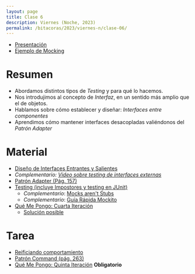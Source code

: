 ```yaml
---
layout: page
title: Clase 6
description: Viernes (Noche, 2023)
permalink: /bitacoras/2023/viernes-n/clase-06/
---
```


- [Presentación](https://docs.google.com/presentation/d/1GS-dQLC5AsZSJtwezbG1aO6fXMUpUNW7-sTui8Ha77c/edit)
- [Ejemplo de Mocking](https://drive.google.com/drive/folders/1fUdW29WD6pqQwLG_WGrqcNNzPBvgANBq?usp=sharing)

# Resumen

- Abordamos distintos tipos de _Testing_ y para qué lo hacemos.
- Nos introdujimos al concepto de _Interfaz_, en un sentido más amplio que el de objetos.
- Hablamos sobre cómo establecer y diseñar: _Interfaces entre componentes_
- Aprendimos cómo mantener interfaces desacopladas valiéndonos del _Patrón Adapter_

# Material
- [Diseño de Interfaces Entrantes y Salientes](https://docs.google.com/document/d/1LurA-bCEHhCsIPFiFg1rqfIdfe5SdS4wBePfG45nDqg/edit#)
- _Complementario: [Video sobre testing de interfaces externas](https://www.youtube.com/watch?v=-p7_NUDLRB0&index=1&list=PLTpxfh7PF3OpJSMNNPaYxLJii3Xm7PPA_)_
- [Patrón Adapter (Pág. 157)](http://www.uml.org.cn/c++/pdf/DesignPatterns.pdf)
- [Testing (incluye Impostores y testing en JUnit)]({{site.baseurl}}/apuntes/validacion)
   - _Complementario_: [Mocks aren't Stubs](https://martinfowler.com/articles/mocksArentStubs.html)
   - _Complementario_: [Guía Rápida Mockito](https://docs.google.com/document/d/1467Gc-adARJZZhVAdgazdCeHWRzCUJg6CfMD3nkhmG4/edit)
- [Qué Me Pongo: Cuarta Iteración](https://docs.google.com/document/d/1sy9S9EeIQr8fhatKnfTCgOfjVniJDu2viI-Av0gn0xY/edit)
   - [Solución posible](https://docs.google.com/document/d/1XNUtnvQl1oJhDWlevzxwkynZJMQ2upDmrXFC_6xEo3A)

# Tarea

- [Reificiando comportamiento](https://docs.google.com/document/d/14n6SNTbCt1wJzhNiIFNSoAq0tJdYjRrOQCi5ar_FQ1c/edit#heading=h.6ab0fffv8tld)
- [Patrón Command (pág. 263)](http://www.uml.org.cn/c++/pdf/DesignPatterns.pdf)
- [Qué Me Pongo: Quinta Iteración](https://docs.google.com/document/d/1wS622pMwZrDK9ilL_hEt5bBE04vKUKZILx8cIQ-aQzU/edit) **Obligatorio**
